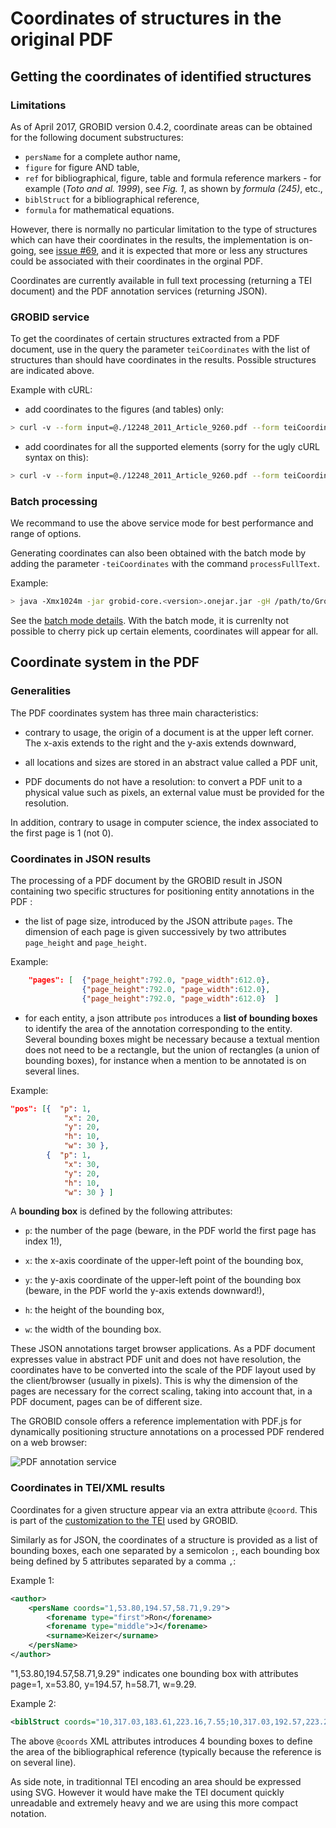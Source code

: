  <h1>Coordinates of structures in the original PDF</h1>

## Getting the coordinates of identified structures

### Limitations

As of April 2017, GROBID version 0.4.2, coordinate areas can be obtained for the following document substructures: 

* ```persName``` for a complete author name,
* ```figure``` for figure AND table,
* ```ref``` for bibliographical, figure, table and formula reference markers - for example (_Toto and al. 1999_), see _Fig. 1_, as shown by _formula (245)_, etc.,
* ```biblStruct``` for a bibliographical reference,
* ```formula``` for mathematical equations.

However, there is normally no particular limitation to the type of structures which can have their coordinates in the results, the implementation is on-going, see [issue #69](https://github.com/kermitt2/grobid/issues/69), and it is expected that more or less any structures could be associated with their coordinates in the orginal PDF. 

Coordinates are currently available in full text processing (returning a TEI document) and the PDF annotation services (returning JSON). 

### GROBID service

To get the coordinates of certain structures extracted from a PDF document, use in the query the parameter ```teiCoordinates``` with the list of structures than should have coordinates in the results. Possible structures are indicated above. 

Example with cURL:

* add coordinates to the figures (and tables) only:

```bash
> curl -v --form input=@./12248_2011_Article_9260.pdf --form teiCoordinates=figure --form teiCoordinates=biblStruct localhost:8080/processFulltextDocument
```

* add coordinates for all the supported elements (sorry for the ugly cURL syntax on this):

```bash
> curl -v --form input=@./12248_2011_Article_9260.pdf --form teiCoordinates=persName --form teiCoordinates=figure --form teiCoordinates=ref --form teiCoordinates=biblStruct --form teiCoordinates=formula localhost:8080/processFulltextDocument
```

### Batch processing

We recommand to use the above service mode for best performance and range of options. 

Generating coordinates can also been obtained with the batch mode by adding the parameter ```-teiCoordinates``` with the command ```processFullText```.

Example: 

```bash
> java -Xmx1024m -jar grobid-core.<version>.onejar.jar -gH /path/to/Grobid/grobid/grobid-home -gP /path/to/Grobid/grobid-home/config/grobid.properties -dIn /path/to/input/directory -dOut /path/to/output/directory -teiCoordinates -exe processFullText 
```

See the [batch mode details](http://grobid.readthedocs.io/en/latest/Grobid-batch/#processfulltext). With the batch mode, it is currenlty not possible to cherry pick up certain elements, coordinates will appear for all.


## Coordinate system in the PDF

### Generalities

The PDF coordinates system has three main characteristics: 

* contrary to usage, the origin of a document is at the upper left corner. The x-axis extends to the right and the y-axis extends downward,

* all locations and sizes are stored in an abstract value called a PDF unit,

* PDF documents do not have a resolution: to convert a PDF unit to a physical value such as pixels, an external value must be provided for the resolution.

In addition, contrary to usage in computer science, the index associated to the first page is 1 (not 0).

### Coordinates in JSON results

The processing of a PDF document by the GROBID result in JSON containing two specific structures for positioning entity annotations in the PDF :

* the list of page size, introduced by the JSON attribute `pages`. The dimension of each page is given successively by two attributes `page_height` and `page_height`.

Example: 
```json
	"pages": [  {"page_height":792.0, "page_width":612.0}, 
 				{"page_height":792.0, "page_width":612.0}, 
				{"page_height":792.0, "page_width":612.0}  ]
```

* for each entity, a json attribute `pos` introduces a __list of bounding boxes__ to identify the area of the annotation corresponding to the entity. Several bounding boxes might be necessary because a textual mention does not need to be a rectangle, but the union of rectangles (a union of bounding boxes), for instance when a mention to be annotated is on several lines.

Example: 
```json
"pos": [{  "p": 1,
			"x": 20,
			"y": 20,
			"h": 10,
			"w": 30 }, 
		{  "p": 1,
			"x": 30,
			"y": 20,
			"h": 10,
			"w": 30 } ]
```

A __bounding box__ is defined by the following attributes: 

- `p`: the number of the page (beware, in the PDF world the first page has index 1!), 

- `x`: the x-axis coordinate of the upper-left point of the bounding box,

- `y`: the y-axis coordinate of the upper-left point of the bounding box (beware, in the PDF world the y-axis extends downward!),

- `h`: the height of the bounding box,

- `w`: the width of the bounding box.

These JSON annotations target browser applications. As a PDF document expresses value in abstract PDF unit and does not have resolution, the coordinates have to be converted into the scale of the PDF layout used by the client/browser (usually in pixels). This is why the dimension of the pages are necessary for the correct scaling, taking into account that, in a PDF document, pages can be of different size. 

The GROBID console offers a reference implementation with PDF.js for dynamically positioning structure annotations on a processed PDF rendered on a web browser:

![PDF annotation service](img/Screenshot1.png)


### Coordinates in TEI/XML results

Coordinates for a given structure appear via an extra attribute ```@coord```. This is part of the [customization to the TEI](TEI-encoding-of-results.md) used by GROBID.

Similarly as for JSON, the coordinates of a structure is provided as a list of bounding boxes, each one separated by a semicolon ```;```, each bounding box being defined by 5 attributes separated by a comma ```,```:

Example 1: 
```xml
<author>
	<persName coords="1,53.80,194.57,58.71,9.29">
		<forename type="first">Ron</forename>
		<forename type="middle">J</forename>
		<surname>Keizer</surname>
	</persName>
</author>
```

"1,53.80,194.57,58.71,9.29" indicates one bounding box with attributes page=1, x=53.80, y=194.57, h=58.71, w=9.29.

Example 2:
```xml
<biblStruct coords="10,317.03,183.61,223.16,7.55;10,317.03,192.57,223.21,7.55;10,317.03,201.53,223.15,7.55;10,317.03,210.49,52.22,7.55"  xml:id="b19">
```

The above ```@coords``` XML attributes introduces 4 bounding boxes to define the area of the bibliographical reference (typically because the reference is on several line).

As side note, in traditionnal TEI encoding an area should be expressed using SVG. However it would have make the TEI document quickly unreadable and extremely heavy and we are using this more compact notation. 